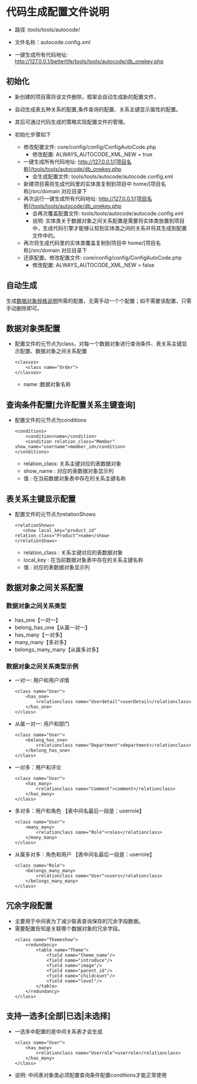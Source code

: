 # 代码生成配置文件说明

* 路径    :tools/tools/autocode/

* 文件名称：autocode.config.xml

* 一键生成所有代码地址: http://127.0.0.1/betterlife/tools/tools/autocode/db_onekey.php

## 初始化

  - 新创建的项目需将该文件删除，框架会自动生成新的配置文件，
  - 自动生成表五种关系的配置,条件查询的配置、关系主键显示属性的配置。
  - 其后可通过代码生成的策略实现配置文件的管理。

  - 初始化步骤如下
    - 修改配置文件: core/config/config/ConfigAutoCode.php
      - 修改配置: ALWAYS_AUTOCODE_XML_NEW = true
    - 一键生成所有代码地址: http://127.0.0.1/[项目名称]/tools/tools/autocode/db_onekey.php 
      - 会生成配置文件: tools/tools/autocode/autocode.config.xml
    - 新建项目需将生成代码里的实体类复制到项目中 home/[项目名称]/src/domain 对应目录下
    - 再次运行一键生成所有代码地址: http://127.0.0.1/[项目名称]/tools/tools/autocode/db_onekey.php 
      - 会再次覆盖配置文件: tools/tools/autocode/autocode.config.xml
      - 说明: 实体类关于数据对象之间关系配置是需要将实体类放置到项目中，生成代码引擎才能够认知到实体类之间的关系并将其生成到配置文件中的。
    - 再次将生成代码里的实体类覆盖复制到项目中 home/[项目名称]/src/domain 对应目录下
    - 还原配置。修改配置文件: core/config/config/ConfigAutoCode.php
      - 修改配置: ALWAYS_AUTOCODE_XML_NEW = false

## 自动生成

生成[数据对象规格说明](../../core/dataobject/dataobjectspec.md)所需的配置，无需手动一个个配置；如不需要该配置，只需手动删除即可。

## 数据对象类配置

  - 配置文件的元节点为class，对每一个数据对象进行查询条件、表关系主键显示配置、数据对象之间关系配置

    ```
    <classes>
        <class name="Order">
    </classes>
    ```

    - name :数据对象名称

## 查询条件配置[允许配置关系主键查询]

  - 配置文件的元节点为conditions

    ```
    <conditions>
        <condition>name</condition>
        <condition relation_class="Member" show_name="username">member_id</condition>
    </conditions>
    ```

    - relation_class: 关系主键对应的表数据对象
    - show_name     : 对应的表数据对象显示列
    - 值             : 在当前数据对象表中存在的关系主键名称

## 表关系主键显示配置

  - 配置文件的元节点为relationShows

    ```
    <relationShows>
       <show local_key="product_id" relation_class="Product">name</show>
    </relationShows>
    ```

    - relation_class : 关系主键对应的表数据对象
    - local_key      : 在当前数据对象表中存在的关系主键名称
    - 值             : 对应的表数据对象显示列

## 数据对象之间关系配置

### 数据对象之间关系类型

  - has_one【一对一】
  - belong_has_one【从属一对一】
  - has_many【一对多】
  - many_many【多对多】
  - belongs_many_many【从属多对多】

### 数据对象之间关系类型示例

  - 一对一: 用户和用户详情
    ```
    <class name="User">
        <has_one>
            <relationclass name="Userdetail">userDetail</relationclass>
        </has_one>
    </class>
    ```

  - 从属一对一: 用户和部门
    ```
    <class name="User">
        <belong_has_one>
            <relationclass name="Department">department</relationclass>
        </belong_has_one>
    </class>
    ```

  - 一对多：用户和评论
    ```
    <class name="User">
        <has_many>
            <relationclass name="Comment">comment</relationclass>
        </has_many>
    </class>
    ```

  - 多对多：用户和角色 【表中间名最后一段是：userrole】
    ```
    <class name="User">
        <many_many>
            <relationclass name="Role">roles</relationclass>
        </many_many>
    </class>
    ```

  - 从属多对多：角色和用户 【表中间名最后一段是：userrole】
    ```
    <class name="Role">
        <belongs_many_many>
            <relationclass name="User">users</relationclass>
        </belongs_many_many>
    </class>
    ```

## 冗余字段配置

  - 主要用于中间表为了减少联表查询保存的冗余字段数据。
  - 需要配置告知是关联哪个数据对象的冗余字段。
    ```
    <class name="Themeshow">
        <redundancy>
            <table name="Theme">
                <field name="theme_name"/>
                <field name="introduce"/>
                <field name="image"/>
                <field name="parent_id"/>
                <field name="childcount"/>
                <field name="level"/>
            </table>
        </redundancy>
    </class>
    ```


## 支持一选多[全部|已选|未选择]
  - 一选多中配置的是中间关系表才会生成
    ```
    <class name="User">
        <has_many>
            <relationclass name="Userrole">userrole</relationclass>
        </has_many>
    </class>
    ```
    
  - 说明: 中间表对象类必须配置查询条件配置conditions才能正常使用
